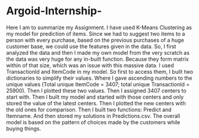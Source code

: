 # Argoid-Internship-
Here I am to summarize my Assignment.
I have used K-Means Clustering as my model for prediction of items.
Since we had to suggest two items to a person with every purchase, based on the previous purchases of a huge customer base, we could use the features given in the data.
So, I first analyzed the data and then I made my own model from the very scratch as the data was very huge for any in-built function. Because they form matrix within of that size, which was an issue with this massive data.
I used TransactionId and ItemCode in my model. So first to access them, I built two dictionaries to simplify their values. Where I gave ascending numbers to the unique values (Total unique ItemCode = 3407; total unique TransactionId = 25900).
Then I plotted these two values.
Then I assigned 3407 centers to start with. Then I built my model and started with those centers and only stored the value of the latest centers. 
Then I plotted the new centers with the old ones for comparison.
Then I built two functions: Predict and Itemname.
And then stored my solutions in Predictions.csv.
The overall model is based on the pattern of choices made by the customers while buying things.
